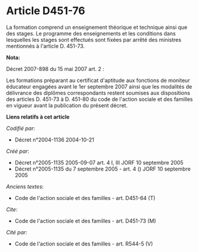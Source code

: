 # Article D451-76

La formation comprend un enseignement théorique et technique ainsi que des stages. Le programme des enseignements et les
conditions dans lesquelles les stages sont effectués sont fixées par arrêté des ministres mentionnés à l'article D. 451-73.

**Nota:**

Décret 2007-898 du 15 mai 2007 art. 2 : 

Les formations préparant au certificat d'aptitude aux fonctions de moniteur éducateur engagées avant le 1er septembre 2007
ainsi que les modalités de délivrance des diplômes correspondants restent soumises aux dispositions des articles D. 451-73 à
D. 451-80 du code de l'action sociale et des familles en vigueur avant la publication du présent décret.

**Liens relatifs à cet article**

_Codifié par_:

  - Décret n°2004-1136 2004-10-21

_Créé par_:

  - Décret n°2005-1135 2005-09-07 art. 4 I, III JORF 10 septembre 2005
  - Décret n°2005-1135 du 7 septembre 2005 - art. 4 () JORF 10 septembre 2005

_Anciens textes_:

  - Code de l'action sociale et des familles - art. D451-64 (T)

_Cite_:

  - Code de l'action sociale et des familles - art. D451-73 (M)

_Cité par_:

  - Code de l'action sociale et des familles - art. R544-5 (V)
